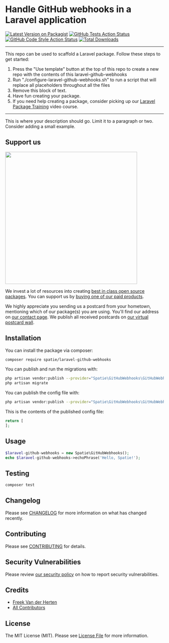 # Handle GitHub webhooks in a Laravel application

[![Latest Version on Packagist](https://img.shields.io/packagist/v/spatie/laravel-github-webhooks.svg?style=flat-square)](https://packagist.org/packages/spatie/laravel-github-webhooks)
[![GitHub Tests Action Status](https://img.shields.io/github/workflow/status/spatie/laravel-github-webhooks/run-tests?label=tests)](https://github.com/spatie/laravel-github-webhooks/actions?query=workflow%3Arun-tests+branch%3Amain)
[![GitHub Code Style Action Status](https://img.shields.io/github/workflow/status/spatie/laravel-github-webhooks/Check%20&%20fix%20styling?label=code%20style)](https://github.com/spatie/laravel-github-webhooks/actions?query=workflow%3A"Check+%26+fix+styling"+branch%3Amain)
[![Total Downloads](https://img.shields.io/packagist/dt/spatie/laravel-github-webhooks.svg?style=flat-square)](https://packagist.org/packages/spatie/laravel-github-webhooks)

---
This repo can be used to scaffold a Laravel package. Follow these steps to get started:

1. Press the "Use template" button at the top of this repo to create a new repo with the contents of this laravel-github-webhooks
2. Run "./configure-laravel-github-webhooks.sh" to run a script that will replace all placeholders throughout all the files
3. Remove this block of text.
4. Have fun creating your package.
5. If you need help creating a package, consider picking up our <a href="https://laravelpackage.training">Laravel Package Training</a> video course.
---

This is where your description should go. Limit it to a paragraph or two. Consider adding a small example.

## Support us

[<img src="https://github-ads.s3.eu-central-1.amazonaws.com/laravel-github-webhooks.jpg?t=1" width="419px" />](https://spatie.be/github-ad-click/laravel-github-webhooks)

We invest a lot of resources into creating [best in class open source packages](https://spatie.be/open-source). You can support us by [buying one of our paid products](https://spatie.be/open-source/support-us).

We highly appreciate you sending us a postcard from your hometown, mentioning which of our package(s) you are using. You'll find our address on [our contact page](https://spatie.be/about-us). We publish all received postcards on [our virtual postcard wall](https://spatie.be/open-source/postcards).

## Installation

You can install the package via composer:

```bash
composer require spatie/laravel-github-webhooks
```

You can publish and run the migrations with:

```bash
php artisan vendor:publish --provider="Spatie\GitHubWebhooks\GitHubWebhooksServiceProvider" --tag="laravel-github-webhooks-migrations"
php artisan migrate
```

You can publish the config file with:
```bash
php artisan vendor:publish --provider="Spatie\GitHubWebhooks\GitHubWebhooksServiceProvider" --tag="laravel-github-webhooks-config"
```

This is the contents of the published config file:

```php
return [
];
```

## Usage

```php
$laravel-github-webhooks = new Spatie\GitHubWebhooks();
echo $laravel-github-webhooks->echoPhrase('Hello, Spatie!');
```

## Testing

```bash
composer test
```

## Changelog

Please see [CHANGELOG](CHANGELOG.md) for more information on what has changed recently.

## Contributing

Please see [CONTRIBUTING](.github/CONTRIBUTING.md) for details.

## Security Vulnerabilities

Please review [our security policy](../../security/policy) on how to report security vulnerabilities.

## Credits

- [Freek Van der Herten](https://github.com/freekmurze)
- [All Contributors](../../contributors)

## License

The MIT License (MIT). Please see [License File](LICENSE.md) for more information.
